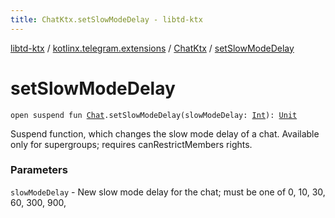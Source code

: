 ```yaml
---
title: ChatKtx.setSlowModeDelay - libtd-ktx
---
```


[libtd-ktx](../../index.html) / [kotlinx.telegram.extensions](../index.html) / [ChatKtx](index.html) / [setSlowModeDelay](./set-slow-mode-delay.html)

# setSlowModeDelay

`open suspend fun `[`Chat`](https://tdlibx.github.io/td/docs/org/drinkless/td/libcore/telegram/TdApi.Chat.html)`.setSlowModeDelay(slowModeDelay: `[`Int`](https://kotlinlang.org/api/latest/jvm/stdlib/kotlin/-int/index.html)`): `[`Unit`](https://kotlinlang.org/api/latest/jvm/stdlib/kotlin/-unit/index.html)

Suspend function, which changes the slow mode delay of a chat. Available only for supergroups;
requires canRestrictMembers rights.

### Parameters

`slowModeDelay` - New slow mode delay for the chat; must be one of 0, 10, 30, 60, 300, 900,